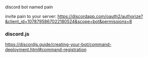discord bot named pain

invite pain to your server: https://discordapp.com/oauth2/authorize?&client_id=1078795867022180524&scope=bot&permissions=8

### discord.js

https://discordjs.guide/creating-your-bot/command-deployment.html#command-registration
